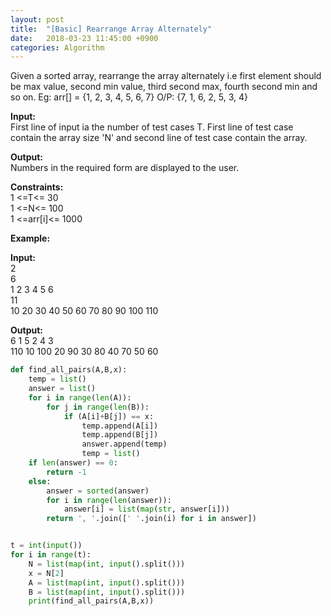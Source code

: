 ```yaml
---
layout: post
title:  "[Basic] Rearrange Array Alternately"
date:   2018-03-23 11:45:00 +0900
categories: Algorithm
---
```


Given a sorted array, rearrange  the array alternately i.e first element should be max value, second min value, third second max, fourth second min and so on. Eg: arr[] = {1, 2, 3, 4, 5, 6, 7} O/P: {7, 1, 6, 2, 5, 3, 4} 

**Input:**  
First line of input ia the number of test cases T. First line of test case contain the array size 'N' and second line of test case contain the array.


**Output:**  
Numbers in the required form are displayed to the user.


**Constraints:**  
1 <=T<= 30  
1 <=N<= 100  
1 <=arr[i]<= 1000  


**Example:**

**Input:**  
2  
6  
1 2 3 4 5 6  
11   
10 20 30 40 50 60 70 80 90 100 110

**Output:**  
6 1 5 2 4 3  
110 10 100 20 90 30 80 40 70 50 60  


```python
def find_all_pairs(A,B,x):
    temp = list()
    answer = list()
    for i in range(len(A)):
        for j in range(len(B)):
            if (A[i]+B[j]) == x:
                temp.append(A[i])
                temp.append(B[j])
                answer.append(temp)
                temp = list()
    if len(answer) == 0:
        return -1
    else:
        answer = sorted(answer)
        for i in range(len(answer)):
            answer[i] = list(map(str, answer[i]))
        return ', '.join([' '.join(i) for i in answer])


t = int(input())
for i in range(t):
    N = list(map(int, input().split()))
    x = N[2]
    A = list(map(int, input().split()))
    B = list(map(int, input().split()))
    print(find_all_pairs(A,B,x))
```